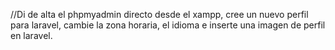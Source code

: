 //Di de alta el phpmyadmin directo desde el xampp, cree un nuevo perfil para laravel, cambie la zona horaria, el idioma e inserte una imagen de perfil en laravel.
